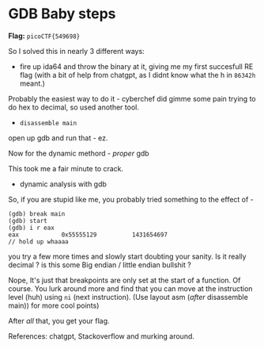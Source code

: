 # GDB Baby steps

**Flag:** `picoCTF{549698}`

So I solved this in nearly 3 different ways:

- fire up ida64 and throw the binary at it, giving me my first succesfull RE flag (with a bit of help from chatgpt, as I didnt know what the h in ``86342h`` meant.)

Probably the easiest way to do it - cyberchef did gimme some pain trying to do hex to decimal, so used another tool.

- ``disassemble main``

open up gdb and run that - ez.

Now for the dynamic methord - _proper_ gdb

This took me a fair minute to crack.

- dynamic analysis with gdb

So, if you are stupid like me, you probably tried something to the effect of -
```gdb
(gdb) break main
(gdb) start
(gdb) i r eax
eax            0x55555129          1431654697
// hold up whaaaa
```

you try a few more times and slowly start doubting your sanity. Is it really decimal ? is this some Big endian / little  endian bullshit ?

Nope, It's just that breakpoints are only set at the start of a function. Of course.
You lurk around more and find that you can move at the instruction level (huh) using ``ni`` (next instruction). (Use layout asm (_after_ disassemble main)) for more cool points)

After _all_ that, you get your flag.

References:
chatgpt, Stackoverflow and murking around.
